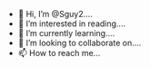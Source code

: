 - 👋 Hi, I’m @Sguy2....
- 👀 I’m interested in reading....
- 🌱 I’m currently learning....
- 💞️ I’m looking to collaborate on....
- 📫 How to reach me...

<!---
Sguy2/Sguy2 is a ✨ special ✨ repository because its `README.md` (this file) appears on your GitHub profile.
You can click the Preview link to take a look at your changes.
--->
